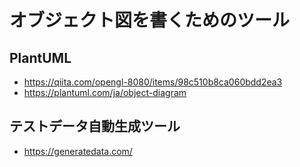 # オブジェクト図を書くためのツール
## PlantUML
- https://qiita.com/opengl-8080/items/98c510b8ca060bdd2ea3
- https://plantuml.com/ja/object-diagram

## テストデータ自動生成ツール
- https://generatedata.com/
